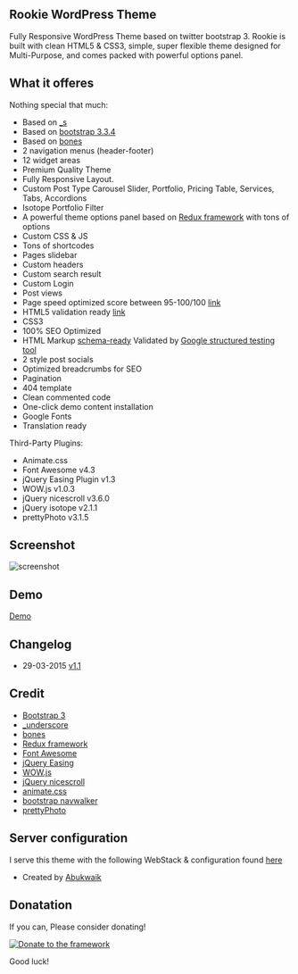 ## Rookie WordPress Theme
Fully Responsive WordPress Theme based on twitter bootstrap 3. Rookie is built with clean HTML5 & CSS3, simple, super flexible theme designed for Multi-Purpose, and comes packed with powerful options panel.

## What it offeres
Nothing special that much:

* Based on [_s](https://github.com/Automattic/_s)
* Based on [bootstrap 3.3.4](http://getbootstrap.com/)
* Based on [bones](https://github.com/eddiemachado/bones)
* 2 navigation menus (header-footer)
* 12 widget areas
* Premium Quality Theme
* Fully Responsive Layout.
* Custom Post Type Carousel Slider, Portfolio, Pricing Table, Services, Tabs, Accordions
* Isotope Portfolio Filter
* A powerful theme options panel based on [Redux framework](https://github.com/ReduxFramework/redux-framework) with tons of options
* Custom CSS & JS
* Tons of shortcodes
* Pages slidebar
* Custom headers
* Custom search result
* Custom Login
* Post views
* Page speed optimized score between 95-100/100 [link](https://developers.google.com/speed/pagespeed/insights/?url=http%3A%2F%2Fstarter.croti.com%2F)
* HTML5 validation ready [link](http://validator.w3.org/check?uri=http%3A%2F%2Fstarter.croti.com%2F&charset=%28detect+automatically%29&doctype=Inline&group=0)
* CSS3
* 100% SEO Optimized
* HTML Markup [schema-ready](https://support.google.com/webmasters/answer/99170?hl=en) Validated by [Google structured testing tool](https://developers.google.com/structured-data/testing-tool/)
* 2 style post socials
* Optimized breadcrumbs for SEO
* Pagination
* 404 template
* Clean commented code
* One-click demo content installation
* Google Fonts
* Translation ready

Third-Party Plugins:

* Animate.css
* Font Awesome v4.3
* jQuery Easing Plugin v1.3
* WOW.js v1.0.3
* jQuery nicescroll v3.6.0
* jQuery isotope v2.1.1
* prettyPhoto v3.1.5


## Screenshot
![screenshot](http://www.croti.com/images/Rookie-full-screenshot.png)

## Demo
[Demo](http://rookie.croti.com/)

## Changelog
* 29-03-2015 [v1.1](https://github.com/abukwaik/rookie/blob/master/CHANGELOG.md#106)

## Credit

* [Bootstrap 3](https://github.com/twbs/bootstrap)
* [_underscore](https://github.com/Automattic/_s)
* [bones](https://github.com/eddiemachado/bones)
* [Redux framework](https://github.com/ReduxFramework/redux-framework)
* [Font Awesome](http://fortawesome.github.io/Font-Awesome/)
* [jQuery Easing](https://github.com/gdsmith/jquery.easing)
* [WOW.js](https://github.com/matthieua/WOW)
* [jQuery nicescroll](https://github.com/inuyaksa/jquery.nicescroll)
* [animate.css](http://daneden.github.io/animate.css/)
* [bootstrap navwalker](https://github.com/twittem/wp-bootstrap-navwalker)
* [prettyPhoto](https://github.com/scaron/prettyphoto)

## Server configuration
I serve this theme with the following WebStack & configuration found [here](https://github.com/abukwaik/wordpress-nginx-small-vps)

* Created by [Abukwaik](https://github.com/abukwaik/)

## Donatation ##

If you can, Please consider donating!

[![Donate to the framework](https://www.paypalobjects.com/en_US/i/btn/btn_donateCC_LG.gif "Donate to the rookie")](https://www.paypal.com/cgi-bin/webscr?cmd=_s-xclick&hosted_button_id=JUXUWMEFUEJPW)


Good luck!
